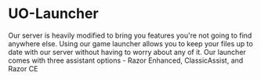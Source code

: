# UO-Launcher
Our server is heavily modified to bring you features you're not going to find anywhere else. Using our game launcher allows you to keep your files up to date with our server without having to worry about any of it.
Our launcher comes with three assistant options - Razor Enhanced, ClassicAssist, and Razor CE
